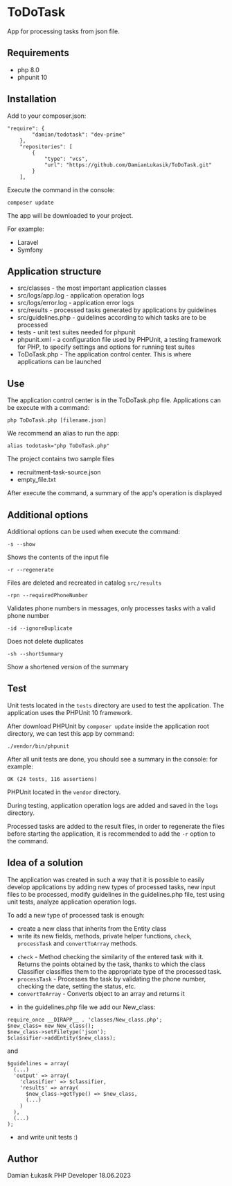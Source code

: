 # ToDoTask
App for processing tasks from json file.

## Requirements
- php 8.0
- phpunit 10

## Installation
Add to your composer.json:
```
"require": {
        "damian/todotask": "dev-prime"
    },
    "repositories": [
        {
            "type": "vcs",
            "url": "https://github.com/DamianLukasik/ToDoTask.git"
        }
    ],
```
Execute the command in the console:
```
composer update
```
The app will be downloaded to your project.

For example:
- Laravel
- Symfony

## Application structure
- src/classes - the most important application classes
- src/logs/app.log - application operation logs
- src/logs/error.log - application error logs
- src/results - processed tasks generated by applications by guidelines
- src/guidelines.php - guidelines according to which tasks are to be processed
- tests - unit test suites needed for phpunit
- phpunit.xml - a configuration file used by PHPUnit, a testing framework for PHP, to specify settings and options for running test suites
- ToDoTask.php - The application control center. This is where applications can be launched

## Use
The application control center is in the ToDoTask.php file. Applications can be execute with a command:
```
php ToDoTask.php [filename.json]
```
We recommend an alias to run the app:
```
alias todotask="php ToDoTask.php"
```
The project contains two sample files
- recruitment-task-source.json
- empty_file.txt

After execute the command, a summary of the app's operation is displayed

## Additional options
Additional options can be used when execute the command:
```
-s --show
```
Shows the contents of the input file
```
-r --regenerate
```
Files are deleted and recreated in catalog `src/results`
```
-rpn --requiredPhoneNumber
```
Validates phone numbers in messages, only processes tasks with a valid phone number
```
-id --ignoreDuplicate
```
Does not delete duplicates
```
-sh --shortSummary
```
Show a shortened version of the summary

## Test
Unit tests located in the `tests` directory are used to test the application. The application uses the PHPUnit 10 framework.

After download PHPUnit by `composer update` inside the application root directory, we can test this app by command:
```
./vendor/bin/phpunit
```

After all unit tests are done, you should see a summary in the console:
for example:
```
OK (24 tests, 116 assertions)
```
PHPUnit located in the `vendor` directory.

During testing, application operation logs are added and saved in the `logs` directory.

Processed tasks are added to the result files, in order to regenerate the files before starting the application, it is recommended to add the `-r` option to the command.

## Idea of a solution
The application was created in such a way that it is possible to easily develop applications by adding new types of processed tasks, new input files to be processed, modify guidelines in the guidelines.php file, test using unit tests, analyze application operation logs.

To add a new type of processed task is enough:
- create a new class that inherits from the Entity class
- write its new fields, methods, private helper functions, `check`, `processTask` and `convertToArray` methods.

* `check` - Method checking the similarity of the entered task with it. Returns the points obtained by the task, thanks to which the class Classifier classifies them to the appropriate type of the processed task.
* `processTask` - Processes the task by validating the phone number, checking the date, setting the status, etc.
* `convertToArray` - Converts object to an array and returns it

- in the guidelines.php file we add our New_class:
```
require_once __DIRAPP__ . 'classes/New_class.php';
$new_class= new New_class();
$new_class->setFiletype('json');
$classifier->addEntity($new_class);
```
and
```
$guidelines = array(
  (...)
  'output' => array(
    'classifier' => $classifier,
    'results' => array(
      $new_class->getType() => $new_class,
      (...)
    )
  ),
  (...)
);
```
- and write unit tests :)

## Author
Damian Łukasik
PHP Developer
18.06.2023


